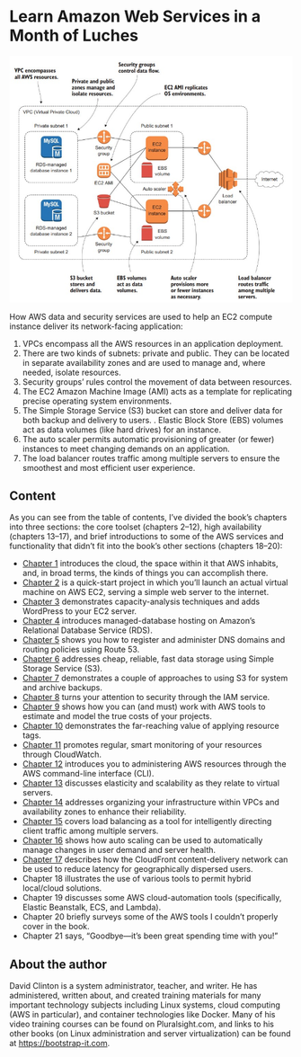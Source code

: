 # Learn Amazon Web Services in a Month of Luches

![](imgs/aws.jpg)

How AWS data and security services are used to help an EC2 compute instance deliver its network-facing
application:
1. VPCs encompass all the AWS resources in an application deployment.
2. There are two kinds of subnets: private and public. They can be located in separate availability
zones and are used to manage and, where needed, isolate resources.
3. Security groups’ rules control the movement of data between resources.
4. The EC2 Amazon Machine Image (AMI) acts as a template for replicating precise operating system environments.
5. The Simple Storage Service (S3) bucket can store and deliver data for both backup and delivery
to users.
. Elastic Block Store (EBS) volumes act as data volumes (like hard drives) for an instance.
7. The auto scaler permits automatic provisioning of greater (or fewer) instances to meet changing
demands on an application.
8. The load balancer routes traffic among multiple servers to ensure the smoothest and most efficient user experience.

## Content
As you can see from the table of contents, I’ve divided the book’s chapters into three sections: the core toolset (chapters 2–12), high availability (chapters 13–17), and brief introductions to some of the AWS
services and functionality that didn’t fit into the book’s other sections
(chapters 18–20):
- [Chapter 1](/ch01%20Before%20you%20begin.md) introduces the cloud, the space within it that AWS
inhabits, and, in broad terms, the kinds of things you can accomplish there.
- [Chapter 2](/ch02%20The%2010%20minute%20EC2%20web%20server.md) is a quick-start project in which you’ll launch an actual
virtual machine on AWS EC2, serving a simple web server to the
internet.
- [Chapter 3](/ch03%20Provisioning%20a%20more%20robust%20EC2%20website.md) demonstrates capacity-analysis techniques and adds
WordPress to your EC2 server.
- [Chapter 4](/ch04%20Databases%20on%20AWS.md) introduces managed-database hosting on Amazon’s
Relational Database Service (RDS).
- [Chapter 5](/ch05%20DNS%20what%E2%80%99s%20in%20a%20name.md) shows you how to register and administer DNS domains
and routing policies using Route 53.
- [Chapter 6](/ch06%20S3%20cheap%2C%20fast%20file%20storage.md) addresses cheap, reliable, fast data storage using Simple
Storage Service (S3).
- [Chapter 7](/ch07%20S3%20cheap%2C%20fast%20system%20backups.md) demonstrates a couple of approaches to using S3 for
system and archive backups.
- [Chapter 8](/ch08%20AWS%20security-%20working%20with%20IAM%20users%2C%20groups%2C%20and%20roles.md) turns your attention to security through the IAM service.
- [Chapter 9](/ch09%20Managing%20growth.md) shows how you can (and must) work with AWS tools to
estimate and model the true costs of your projects.
- [Chapter 10](/ch10%20Pushing%20back%20against%20the%20chaos-using%20resource%20tags.md) demonstrates the far-reaching value of applying
resource tags.
- [Chapter 11](/ch11%20CloudWatch-monitoring%20AWS%20resource%20for%20fun%20and%20profit.md) promotes regular, smart monitoring of your resources
through CloudWatch.
- [Chapter 12](/ch12%20Another%20way%20to%20play%20-%20the%20command-line%20interface.md) introduces you to administering AWS resources
through the AWS command-line interface (CLI).
- [Chapter 13](/ch13%20Keeping%20ahead%20of%20user%20demand.md) discusses elasticity and scalability as they relate to virtual servers.
- [Chapter 14](/ch14%20Hight%20availability%20working%20with%20AWS%20networking%20tools.md) addresses organizing your infrastructure within VPCs
and availability zones to enhance their reliability.
- [Chapter 15](/ch15%20High%20availaability-load%20balancing.md) covers load balancing as a tool for intelligently directing client traffic among multiple servers.
- [Chapter 16](/ch16%20High%20avilability-auto%20scaling.md) shows how auto scaling can be used to automatically
manage changes in user demand and server health.
- [Chapter 17](/ch17%20High%20availability-content%20delivery%20networks.md) describes how the CloudFront content-delivery network can be used to reduce latency for geographically dispersed
users.
- Chapter 18 illustrates the use of various tools to permit hybrid
local/cloud solutions.
- Chapter 19 discusses some AWS cloud-automation tools (specifically, Elastic Beanstalk, ECS, and Lambda).
- Chapter 20 briefly surveys some of the AWS tools I couldn’t properly cover in the book.
- Chapter 21 says, “Goodbye—it’s been great spending time with
you!”

## About the author
David Clinton is a system administrator, teacher, and writer. He has
administered, written about, and created training materials for many
important technology subjects including Linux systems, cloud computing (AWS in particular), and container technologies like Docker. Many
of his video training courses can be found on Pluralsight.com, and links
to his other books (on Linux administration and server virtualization)
can be found at https://bootstrap-it.com.
